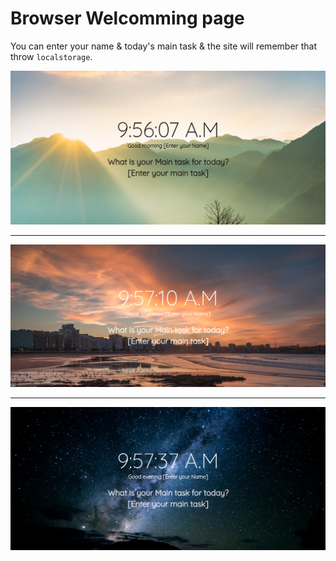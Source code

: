 # Browser Welcomming page

You can enter your name & today's main task & the site will remember that throw `localstorage`.

![first Image of the project](/imgs/welcoming-page-1.png)

---

![first Image of the project](/imgs/welcoming-page-2.png)

---

![first Image of the project](/imgs/welcoming-page-3.png)
